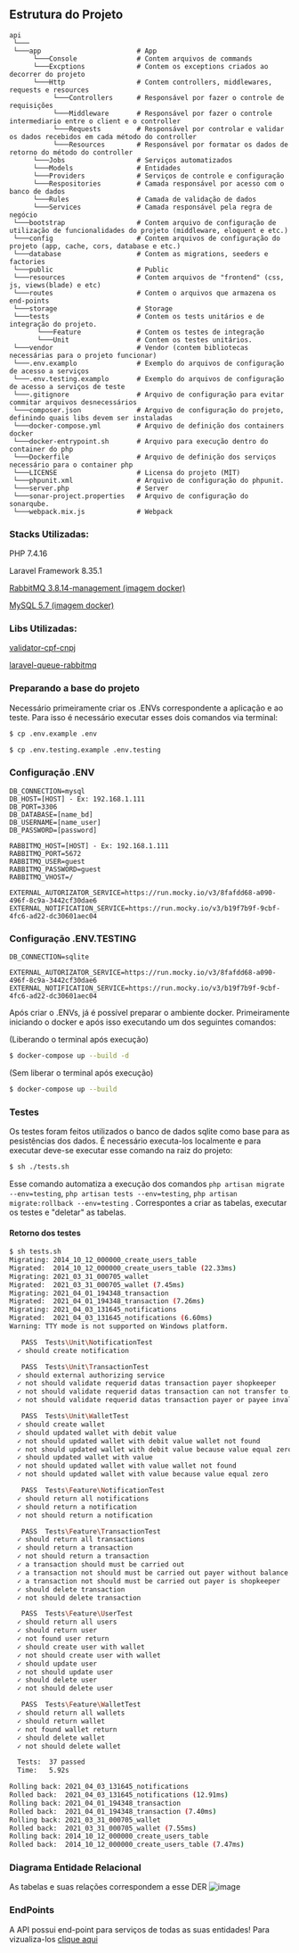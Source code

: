 ## Estrutura do Projeto

```
api
 └───
 └───app                        # App
      └───Console               # Contem arquivos de commands
      └───Excptions             # Contem os exceptions criados ao decorrer do projeto
      └───Http                  # Contem controllers, middlewares, requests e resources
           └───Controllers      # Responsável por fazer o controle de requisições
           └───Middleware       # Responsável por fazer o controle intermediario entre o client e o controller
           └───Requests         # Responsável por controlar e validar os dados recebidos em cada método do controller
           └───Resources        # Responsável por formatar os dados de retorno do método do controller
      └───Jobs                  # Serviços automatizados
      └───Models                # Entidades
      └───Providers             # Serviços de controle e configuração
      └───Respositories         # Camada responsável por acesso com o banco de dados
      └───Rules                 # Camada de validação de dados
      └───Services              # Camada responsável pela regra de negócio
 └───bootstrap                  # Contem arquivo de configuração de utilização de funcionalidades do projeto (middleware, eloquent e etc.)
 └───config                     # Contem arquivos de configuração do projeto (app, cache, cors, database e etc.)
 └───database                   # Contem as migrations, seeders e factories
 └───public                     # Public
 └───resources                  # Contem arquivos de "frontend" (css, js, views(blade) e etc)
 └───routes                     # Contem o arquivos que armazena os end-points
 └───storage                    # Storage
 └───tests                      # Contem os tests unitários e de integração do projeto.
       └───Feature              # Contem os testes de integração
       └───Unit                 # Contem os testes unitários.
 └───vendor                     # Vendor (contem bibliotecas necessárias para o projeto funcionar)
 └───.env.examplo               # Exemplo do arquivos de configuração de acesso a serviços
 └───.env.testing.examplo       # Exemplo do arquivos de configuração de acesso a serviços de teste
 └───.gitignore                 # Arquivo de configuração para evitar commitar arquivos desnecessários
 └───composer.json              # Arquivo de configuração do projeto, definindo quais libs devem ser instaladas
 └───docker-compose.yml         # Arquivo de definição dos containers docker
 └───docker-entrypoint.sh       # Arquivo para execução dentro do container do php
 └───Dockerfile                 # Arquivo de definição dos serviços necessário para o container php
 └───LICENSE                    # Licensa do projeto (MIT)
 └───phpunit.xml                # Arquivo de configuração do phpunit.
 └───server.php                 # Server
 └───sonar-project.properties   # Arquivo de configuração do sonarqube.
 └───webpack.mix.js             # Webpack
```

### Stacks Utilizadas:

PHP 7.4.16

Laravel Framework 8.35.1

[RabbitMQ 3.8.14-management (imagem docker)](https://hub.docker.com/r/amd64/rabbitmq/)

[MySQL 5.7 (imagem docker)](https://hub.docker.com/r/mysql/mysql-server/)

### Libs Utilizadas:

[validator-cpf-cnpj](https://packagist.org/packages/bissolli/validador-cpf-cnpj)

[laravel-queue-rabbitmq](https://github.com/vyuldashev/laravel-queue-rabbitmq)

### Preparando a base do projeto

Necessário primeiramente criar os .ENVs correspondente a aplicação e ao teste. Para isso é necessário executar esses dois comandos via terminal:

```bash
$ cp .env.example .env
```
```bash
$ cp .env.testing.example .env.testing
```

### Configuração .ENV

```
DB_CONNECTION=mysql
DB_HOST=[HOST] - Ex: 192.168.1.111
DB_PORT=3306
DB_DATABASE=[name_bd]
DB_USERNAME=[name_user]
DB_PASSWORD=[password]

RABBITMQ_HOST=[HOST] - Ex: 192.168.1.111
RABBITMQ_PORT=5672
RABBITMQ_USER=guest
RABBITMQ_PASSWORD=guest
RABBITMQ_VHOST=/

EXTERNAL_AUTORIZATOR_SERVICE=https://run.mocky.io/v3/8fafdd68-a090-496f-8c9a-3442cf30dae6
EXTERNAL_NOTIFICATION_SERVICE=https://run.mocky.io/v3/b19f7b9f-9cbf-4fc6-ad22-dc30601aec04
```

### Configuração .ENV.TESTING

```
DB_CONNECTION=sqlite

EXTERNAL_AUTORIZATOR_SERVICE=https://run.mocky.io/v3/8fafdd68-a090-496f-8c9a-3442cf30dae6
EXTERNAL_NOTIFICATION_SERVICE=https://run.mocky.io/v3/b19f7b9f-9cbf-4fc6-ad22-dc30601aec04
```

Após criar o .ENVs, já é possível preparar o ambiente docker. Primeiramente iniciando o docker e após isso executando um dos seguintes comandos:

(Liberando o terminal após execução)
```bash
$ docker-compose up --build -d
```

(Sem liberar o terminal após execução)
```bash
$ docker-compose up --build
```

### Testes

Os testes foram feitos utilizados o banco de dados sqlite como base para as pesistências dos dados. É necessário executa-los localmente e para executar deve-se executar esse comando na raiz do projeto:

```bash
$ sh ./tests.sh
```
Esse comando automatiza a execução dos comandos `php artisan migrate --env=testing`, `php artisan tests --env=testing`, `php artisan migrate:rollback --env=testing`
. Correspontes a criar as tabelas, executar os testes e "deletar" as tabelas.

#### Retorno dos testes
```bash
$ sh tests.sh 
Migrating: 2014_10_12_000000_create_users_table
Migrated:  2014_10_12_000000_create_users_table (22.33ms)
Migrating: 2021_03_31_000705_wallet
Migrated:  2021_03_31_000705_wallet (7.45ms)
Migrating: 2021_04_01_194348_transaction
Migrated:  2021_04_01_194348_transaction (7.26ms)
Migrating: 2021_04_03_131645_notifications
Migrated:  2021_04_03_131645_notifications (6.60ms)
Warning: TTY mode is not supported on Windows platform.

   PASS  Tests\Unit\NotificationTest
  ✓ should create notification

   PASS  Tests\Unit\TransactionTest
  ✓ should external authorizing service
  ✓ not should validate requerid datas transaction payer shopkeeper
  ✓ not should validate requerid datas transaction can not transfer to yourself
  ✓ not should validate requerid datas transaction payer or payee invalid

   PASS  Tests\Unit\WalletTest
  ✓ should create wallet
  ✓ should updated wallet with debit value
  ✓ not should updated wallet with debit value wallet not found
  ✓ not should updated wallet with debit value because value equal zero
  ✓ should updated wallet with value
  ✓ not should updated wallet with value wallet not found
  ✓ not should updated wallet with value because value equal zero

   PASS  Tests\Feature\NotificationTest
  ✓ should return all notifications
  ✓ should return a notification
  ✓ not should return a notification

   PASS  Tests\Feature\TransactionTest
  ✓ should return all transactions    
  ✓ should return a transaction
  ✓ not should return a transaction
  ✓ a transaction should must be carried out
  ✓ a transaction not should must be carried out payer without balance
  ✓ a transaction not should must be carried out payer is shopkeeper
  ✓ should delete transaction
  ✓ not should delete transaction

   PASS  Tests\Feature\UserTest
  ✓ should return all users
  ✓ should return user
  ✓ not found user return
  ✓ should create user with wallet
  ✓ not should create user with wallet
  ✓ should update user
  ✓ not should update user
  ✓ should delete user
  ✓ not should delete user

   PASS  Tests\Feature\WalletTest
  ✓ should return all wallets
  ✓ should return wallet
  ✓ not found wallet return
  ✓ should delete wallet
  ✓ not should delete wallet

  Tests:  37 passed
  Time:   5.92s

Rolling back: 2021_04_03_131645_notifications
Rolled back:  2021_04_03_131645_notifications (12.91ms)
Rolling back: 2021_04_01_194348_transaction
Rolled back:  2021_04_01_194348_transaction (7.40ms)
Rolling back: 2021_03_31_000705_wallet
Rolled back:  2021_03_31_000705_wallet (7.55ms)
Rolling back: 2014_10_12_000000_create_users_table
Rolled back:  2014_10_12_000000_create_users_table (7.47ms)
```
### Diagrama Entidade Relacional

As tabelas e suas relações correspondem a esse DER
![image](https://user-images.githubusercontent.com/17796246/113519119-aa360c80-9560-11eb-9311-06de69d974c8.png)

### EndPoints

A API possui end-point para serviços de todas as suas entidades! Para vizualiza-los [clique aqui](https://documenter.getpostman.com/view/7148072/TzCQaRU2#8f82b651-52b0-43f7-b1d8-e2f3b323990f)